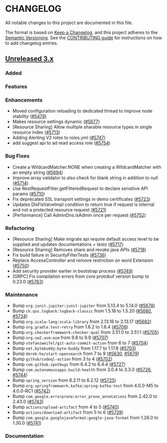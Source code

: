 # CHANGELOG
All notable changes to this project are documented in this file.

The format is based on [Keep a Changelog](https://keepachangelog.com/en/1.0.0/), and this project adheres to the [Semantic Versioning](https://semver.org/spec/v2.0.0.html). See the [CONTRIBUTING guide](./CONTRIBUTING.md#Changelog) for instructions on how to add changelog entries.

## [Unreleased 3.x]
### Added

### Features

### Enhancements
- Moved configuration reloading to dedicated thread to improve node stability  ([#5479](https://github.com/opensearch-project/security/pull/5479))
- Makes resource settings dynamic ([#5677](https://github.com/opensearch-project/security/pull/5677))
- [Resource Sharing] Allow multiple sharable resource types in single resource index ([#5713](https://github.com/opensearch-project/security/pull/5713))
- Adding Alerting V2 roles to roles.yml ([#5747](https://github.com/opensearch-project/security/pull/5747))
- add suggest api to ad read access role ([#5754](https://github.com/opensearch-project/security/pull/5754))

### Bug Fixes
- Create a WildcardMatcher.NONE when creating a WildcardMatcher with an empty string ([#5694](https://github.com/opensearch-project/security/pull/5694))
- Improve array validator to also check for blank string in addition to null ([#5714](https://github.com/opensearch-project/security/pull/5714))
- Use RestRequestFilter.getFilteredRequest to declare sensitive API params ([#5710](https://github.com/opensearch-project/security/pull/5710))
- Fix deprecated SSL transport settings in demo certificates ([#5723](https://github.com/opensearch-project/security/pull/5723))
- Updates DlsFlsValveImpl condition to return true if request is internal and not a protected resource request ([#5721](https://github.com/opensearch-project/security/pull/5721))
- [Performance] Call AdminDns.isAdmin once per request ([#5752](https://github.com/opensearch-project/security/pull/5752))

### Refactoring
- [Resource Sharing] Make migrate api require default access level to be supplied and updates documentations + tests ([#5717](https://github.com/opensearch-project/security/pull/5717))
- [Resource Sharing] Removes share and revoke java APIs ([#5718](https://github.com/opensearch-project/security/pull/5718))
- Fix build failure in SecurityFilterTests ([#5736](https://github.com/opensearch-project/security/pull/5736))
- Replace AccessController and remove restriction on word Extension ([#5750](https://github.com/opensearch-project/security/pull/5750))
- Add security provider earlier in bootstrap process ([#5749](https://github.com/opensearch-project/security/pull/5749))
- [GRPC] Fix compilation errors from core protobuf version bump to 0.23.0 ([#5763](https://github.com/opensearch-project/security/pull/5763))

### Maintenance
- Bump `org.junit.jupiter:junit-jupiter` from 5.13.4 to 5.14.0 ([#5678](https://github.com/opensearch-project/security/pull/5678))
- Bump `ch.qos.logback:logback-classic` from 1.5.18 to 1.5.20 ([#5680](https://github.com/opensearch-project/security/pull/5680), [#5724](https://github.com/opensearch-project/security/pull/5724))
- Bump `org.scala-lang:scala-library` from 2.13.16 to 2.13.17 ([#5682](https://github.com/opensearch-project/security/pull/5682))
- Bump `org.gradle.test-retry` from 1.6.2 to 1.6.4 ([#5706](https://github.com/opensearch-project/security/pull/5706))
- Bump `org.checkerframework:checker-qual` from 3.51.0 to 3.51.1 ([#5705](https://github.com/opensearch-project/security/pull/5705))
- Bump `org.ow2.asm:asm` from 9.8 to 9.9 ([#5707](https://github.com/opensearch-project/security/pull/5707))
- Bump `stefanzweifel/git-auto-commit-action` from 6 to 7 ([#5704](https://github.com/opensearch-project/security/pull/5704))
- Bump `net.bytebuddy:byte-buddy` from 1.17.7 to 1.17.8 ([#5703](https://github.com/opensearch-project/security/pull/5703))
- Bump `derek-ho/start-opensearch` from 7 to 9 ([#5630](https://github.com/opensearch-project/security/pull/5630), [#5679](https://github.com/opensearch-project/security/pull/5679))
- Bump `github/codeql-action` from 3 to 4 ([#5702](https://github.com/opensearch-project/security/pull/5702))
- Bump `com.github.spotbugs` from 6.4.2 to 6.4.4 ([#5727](https://github.com/opensearch-project/security/pull/5727))
- Bump `com.autonomousapps.build-health` from 3.0.4 to 3.3.0 ([#5726](https://github.com/opensearch-project/security/pull/5726), [#5744](https://github.com/opensearch-project/security/pull/5744))
- Bump `spring_version` from 6.2.11 to 6.2.12 ([#5725](https://github.com/opensearch-project/security/pull/5725))
- Bump `org.springframework.kafka:spring-kafka-test` from 4.0.0-M5 to 4.0.0-RC1 ([#5742](https://github.com/opensearch-project/security/pull/5742))
- Bump `com.google.errorprone:error_prone_annotations` from 2.42.0 to 2.43.0 ([#5743](https://github.com/opensearch-project/security/pull/5743))
- Bump `actions/upload-artifact` from 4 to 5 ([#5740](https://github.com/opensearch-project/security/pull/5740))
- Bump `actions/download-artifact` from 5 to 6 ([#5739](https://github.com/opensearch-project/security/pull/5739))
- Bump `com.google.googlejavaformat:google-java-format` from 1.28.0 to 1.30.0 ([#5741](https://github.com/opensearch-project/security/pull/5741))

### Documentation

[Unreleased 3.x]: https://github.com/opensearch-project/security/compare/3.3...main
